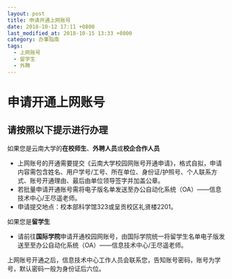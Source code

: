 ```yaml
---
layout: post
title: 申请开通上网账号
date: 2018-10-12 17:11 +0800
last_modified_at: 2018-10-15 13:33 +0800
category: 办事指南
tags:
  - 上网账号
  - 留学生
  - 外聘
---
```


# 申请开通上网账号

## 请按照以下提示进行办理

如果您是云南大学的**在校师生**、**外聘人员**或**校企合作人员**

- 上网账号的开通需要提交《云南大学校园网账号开通申请》，格式自拟，申请内容需包含姓名、用户学号/工号、所在单位、身份证/护照号、个人联系方式、账号开通理由、最后由单位领导签字并加盖公章。
- 若批量申请开通账号需将电子版名单发送至办公自动化系统（OA）——信息技术中心/王尽遥老师。
- 申请提交地点：校本部科学馆323或呈贡校区礼贤楼2201。

如果您是**留学生**

- 请前往**国际学院**申请开通校园网账号，由国际学院统一将留学生名单电子版发送至至办公自动化系统（OA）——信息技术中心/王尽遥老师。

上网账号开通之后，信息技术中心工作人员会联系您，告知账号密码，账号为学号，默认密码一般为身份证后六位。